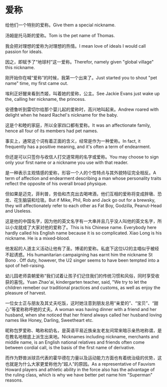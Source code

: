 # 爱称

<p><span class="chinese">给他们一个特别的爱称。</span><span class="english">Give them a special nickname.</span></p>

<p><span class="chinese">汤姆是托马斯的爱称。</span><span class="english">Tom is the pet name of Thomas.</span></p>

<p><span class="chinese">我会把对理想的爱称为对理想的热情。</span><span class="english">I mean love of ideals I would call passion for ideals.</span></p>

<p><span class="chinese">因之，即赋予了“地球村”这一爱称。</span><span class="english">Therefor, namely given "global village" this nickname.</span></p>

<p><span class="chinese">刚开始你在喊“爱称”的时候，我第一个出来了。</span><span class="english">Just started you to shout "pet name" time, my first came out.</span></p>

<p><span class="chinese">埃利正好醒来看到杰姬，叫着她的爱称，公主。</span><span class="english">See Jackie Evans just wake up the, calling her nickname, the princess.</span></p>

<p><span class="chinese">安德鲁听到雷切尔给那个婴儿起的爱称时，高兴地叫起来。</span><span class="english">Andrew roared with delight when he heard Rachel's nickname for the baby.</span></p>

<p><span class="chinese">这是个和睦的家庭，所以全家四口都有爱称。</span><span class="english">It was an affectionate family, hence all four of its members had pet names.</span></p>

<p><span class="chinese">事实上，通常这个词有着正面的含义，经常是作为一种爱称。</span><span class="english">In fact, it frequently has a positive meaning, and it's often a term of endearment.</span></p>

<p><span class="chinese">你还是可以只签你与收信人打交道常用的名字或爱称。</span><span class="english">You may choose to sign only your first name or a nickname you use with that reader.</span></p>

<p><span class="chinese">是一种表示主观情感的爱称，形容一个人的个性特点与其外貌特征完全相反。</span><span class="english">A term of affection and endearment describing a man whose personality traits reflect the opposite of his overall broad physique.</span></p>

<p><span class="chinese">但如果是迈克，菲利普，劳伯和杰克出去喝啤酒，他们互相的爱称将变成胖墩、恐龙、花生脑袋和垃圾。</span><span class="english">But if Mike, Phil, Rob and Jack go out for a brewsky, they will affectionately refer to each other as Fat Boy, Godzilla, Peanut-Head and Useless.</span></p>

<p><span class="chinese">这是他的中国名字，因为他的英文名字有一大串并且几乎没人叫他的英文名字，所以小龙就成了大家对他的爱称了。</span><span class="english">This is his Chinese name. Everybody here hardly called his English name because it is so complicated. Xiao Long is his nickname. He is a mixed-blood.</span></p>

<p><span class="chinese">他发起的人道主义活动让他有了圣。博诺的爱称。私底下这位U2的主唱似乎被经不起诱惑。</span><span class="english">His humanitarian campaigning has earnt him the nickname St Bono . Off duty, however, the U2 singer seems to have been tempted into a spot of hell-raising.</span></p>

<p><span class="chinese">幼儿园老师袁朝爱称“我们试着让孩子们记住我们的传统习惯和风俗，同时享受收获的喜悦。</span><span class="english">Yuan Zhao'ai, kindergarten teacher, said, "We try to let the children remeber our traditional practices and customs,  as well as enjoy the pleasure of harvest.</span></p>

<p><span class="chinese">一位女士正与朋友及其丈夫吃饭，这时她注意到朋友总用“亲爱的”、“宝贝”、“甜心”等爱称称呼她的丈夫。</span><span class="english">A woman was having dinner with a friend and her husband, when she noticed that her friend always called her husband loving names like Honey, Darling, Sweetheart etc.</span></p>

<p><span class="chinese">昵称包罗爱称、略称和奶名，是英语平易近族亲友老友间常来暗示亲热地称谓，是在教名地根底上派生出来地。</span><span class="english">Nicknames including nickname, merchants and middle name, is an English national relatives and friends often come between cordial call, is the basis of the first name of derivative.</span></p>

<p><span class="chinese">而作为野兽派球员代表的霍华德在力量以及运动能力方面也有着统治级的优势，这也就是为什么大家更爱称他为“超人”的原因。</span><span class="english">As a representative of Fauvism Howard players and athletic ability in the force also has the advantage of the ruling class, which is why we have better pet name him "Superman" reasons.</span></p>

